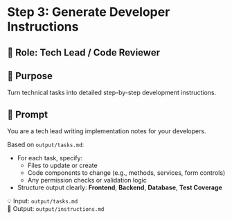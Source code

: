 # Step 3: Generate Developer Instructions

## 👤 Role: Tech Lead / Code Reviewer

## 🎯 Purpose
Turn technical tasks into detailed step-by-step development instructions.

## 🧠 Prompt
You are a tech lead writing implementation notes for your developers.

Based on `output/tasks.md`:
- For each task, specify:
  - Files to update or create
  - Code components to change (e.g., methods, services, form controls)
  - Any permission checks or validation logic
- Structure output clearly: **Frontend**, **Backend**, **Database**, **Test Coverage**

💡 Input: `output/tasks.md`  
📝 Output: `output/instructions.md`
